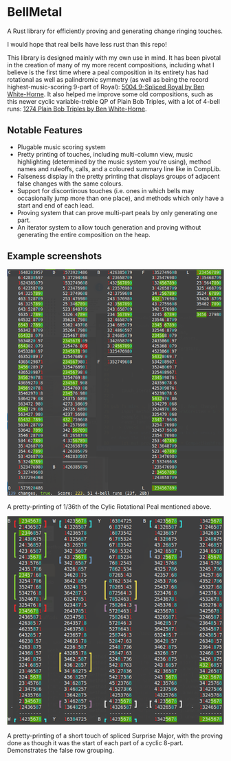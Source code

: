 # BellMetal
A Rust library for efficiently proving and generating change ringing touches.

I would hope that real bells have less rust than this repo!

This library is designed mainly with my own use in mind.  It has been pivotal in the creation of many of my more recent compositions, including what I believe is the first time where a peal composition in its entirety has had rotational as well as palindromic symmetry (as well as being the record highest-music-scoring 9-part of Royal): [5004 9-Spliced Royal by Ben White-Horne](https://complib.org/composition/65034).  It also helped me improve some old compositions, such as this newer cyclic variable-treble QP of Plain Bob Triples, with a lot of 4-bell runs: [1274 Plain Bob Triples by Ben White-Horne](https://complib.org/composition/61698).

## Notable Features
- Plugable music scoring system
- Pretty printing of touches, including multi-column view, music highlighting (determined by the music system you're using), method names and ruleoffs, calls, and a coloured summary line like in CompLib.
- Falseness display in the pretty printing that displays groups of adjacent false changes with the same colours.
- Support for discontinous touches (i.e. ones in which bells may occasionally jump more than one place), and methods which only have a start and end of each lead.
- Proving system that can prove multi-part peals by only generating one part.
- An iterator system to allow touch generation and proving without generating the entire composition on the heap.

## Example screenshots
![Cyclic Double Royal](https://raw.githubusercontent.com/Kneasle/bellmetal/master/screenshots/cyclic-double-royal.png)

A pretty-printing of 1/36th of the Cylic Rotational Peal mentioned above.

![Very False](https://raw.githubusercontent.com/Kneasle/bellmetal/master/screenshots/very-false-8-part.png)

A pretty-printing of a short touch of spliced Surprise Major, with the proving done as though it was the start of each part of a cyclic 8-part.  Demonstrates the false row grouping.
